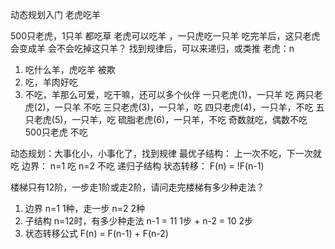 动态规划入门
老虎吃羊    

500只老虎，1只羊
都吃草 
老虎可以吃羊 ，一只虎吃一只羊
吃完羊后，这只老虎会变成羊
会不会吃掉这只羊？
找到规律后，可以来递归，或类推
    老虎：n
1. 吃什么羊，虎吃羊  被欺
2. 吃，羊肉好吃
3. 不吃，羊那么可爱，吃干嘛，还可以多个伙伴
    一只老虎(1)，一只羊 吃
    两只老虎(2)，一只羊 不吃
    三只老虎(3)，一只羊，吃
    四只老虎(4)，一只羊，不吃
    五只老虎(5)，一只羊，吃
    硫脂老虎(6)，一只羊，不吃
    奇数就吃，偶数不吃     500只老虎  不吃

动态规划：大事化小，小事化了，找到规律
    最优子结构： 上一次不吃，下一次就吃
    边界：       n=1 吃   n=2 不吃  递归子结构
    状态转移：   F(n) = !F(n-1)


楼梯只有12阶，一步走1阶或走2阶，请问走完楼梯有多少种走法？
1. 边界 n=1  1种，走一步   n=2 2种
2. 子结构  n=12时，有多少种走法
n-1 = 11 1步 + n-2 = 10 2步 
3. 状态转移公式
F(n) = F(n-1) + F(n-2)

